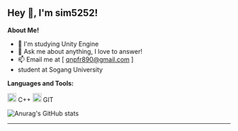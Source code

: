 <h2 title="hehehe"> Hey 👋, I'm sim5252!</h2>

**About Me!**

- 🌱 I'm studying Unity Engine
- 💬 Ask me about anything, I love to answer!
- 📫 Email me at [ qnpfr890@gmail.com ]
- student at Sogang University

**Languages and Tools:**  

<code><img height="20" src="https://img.icons8.com/nolan/96/c-plus-plus.png"></code> C++
<code><img height="20" src="https://img.icons8.com/nolan/96/git.png"></code> GIT

![Anurag's GitHub stats](https://github-readme-stats.vercel.app/api?username=sim5252&show_icons=true&theme=radical)

-----
